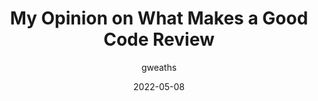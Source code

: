 ---
author: gweaths
date: 2022-05-08
permalink: false
publisher: thepracticaldev
tags:
  - development
  - code-reviews
  - productivity
target_url: https://dev.to/gweaths/my-opinion-on-what-makes-a-good-code-review-2700
title: My Opinion on What Makes a Good Code Review
---